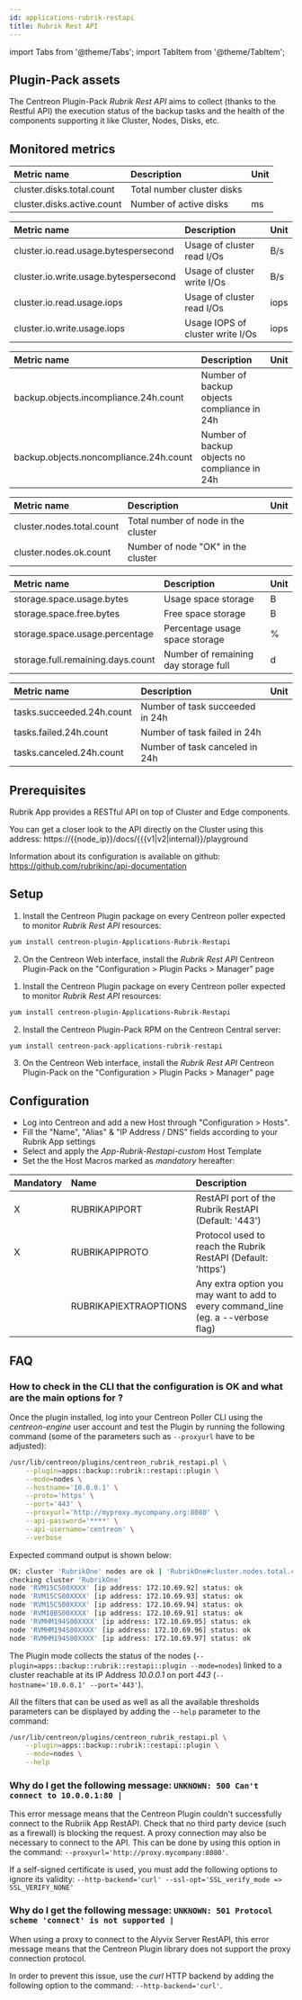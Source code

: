 ```yaml
---
id: applications-rubrik-restapi
title: Rubrik Rest API
---
```

import Tabs from '@theme/Tabs';
import TabItem from '@theme/TabItem';


## Plugin-Pack assets

The Centreon Plugin-Pack *Rubrik Rest API* aims to collect (thanks to the Restful API) 
the execution status of the backup tasks and the health of the components supporting it 
like Cluster, Nodes, Disks, etc.

## Monitored metrics 

<Tabs groupId="sync">
<TabItem value="Disk" label="Disk">

| Metric name                                          | Description                                      | Unit |
|:---------------------------------------------------- |:------------------------------------------------ |:---- |
| cluster.disks.total.count                            | Total number cluster disks                       |      |
| cluster.disks.active.count                           | Number of active disks                           | ms   |

</TabItem>
<TabItem value="Cluster" label="Cluster">

| Metric name                                          | Description                                      | Unit |
|:---------------------------------------------------- |:------------------------------------------------ |:---- |
| cluster.io.read.usage.bytespersecond                 | Usage of cluster read I/Os                       | B/s  |
| cluster.io.write.usage.bytespersecond                | Usage of cluster write I/Os                      | B/s  |
| cluster.io.read.usage.iops                           | Usage of cluster read I/Os                       | iops |
| cluster.io.write.usage.iops                          | Usage IOPS of cluster write I/Os                 | iops |

</TabItem>
<TabItem value="Compliance" label="Compliance">

| Metric name                                          | Description                                      | Unit |
|:---------------------------------------------------- |:------------------------------------------------ |:---- |
| backup.objects.incompliance.24h.count                | Number of backup objects compliance in 24h       |      |
| backup.objects.noncompliance.24h.count               | Number of backup objects no compliance in 24h    |      |

</TabItem>
<TabItem value="Node" label="Node">

| Metric name                                          | Description                                      | Unit |
|:---------------------------------------------------- |:------------------------------------------------ |:---- |
| cluster.nodes.total.count                            | Total number of node in the cluster              |      |
| cluster.nodes.ok.count                               | Number of node "OK" in the cluster               |      |

</TabItem>
<TabItem value="Storage" label="Storage">

| Metric name                                          | Description                                      | Unit |
|:---------------------------------------------------- |:------------------------------------------------ |:---- |
| storage.space.usage.bytes                            | Usage space storage                              | B    |
| storage.space.free.bytes                             | Free space storage                               | B    |
| storage.space.usage.percentage                       | Percentage usage space storage                   | %    |
| storage.full.remaining.days.count                    | Number of remaining day storage full             | d    |

</TabItem>
<TabItem value="Task" label="Task">

| Metric name                                          | Description                                      | Unit |
|:---------------------------------------------------- |:------------------------------------------------ |:---- |
| tasks.succeeded.24h.count                            | Number of task succeeded in 24h                  |      |
| tasks.failed.24h.count                               | Number of task failed in 24h                     |      |
| tasks.canceled.24h.count                             | Number of task canceled in 24h                   |      |

</TabItem>
</Tabs>

## Prerequisites

Rubrik App provides a RESTful API on top of Cluster and Edge components. 

You can get a closer look to the API directly on the Cluster using this address:
https://{{node_ip}}/docs/{{{v1|v2|internal}}/playground

Information about its configuration is available on github: https://github.com/rubrikinc/api-documentation

## Setup

<Tabs groupId="sync">
<TabItem value="Online IMP Licence & IT100 Editions" label="Online IMP Licence & IT100 Editions">

1. Install the Centreon Plugin package on every Centreon poller expected to monitor *Rubrik Rest API* resources:

```bash
yum install centreon-plugin-Applications-Rubrik-Restapi
```

2. On the Centreon Web interface, install the *Rubrik Rest API* Centreon Plugin-Pack 
on the "Configuration > Plugin Packs > Manager" page

</TabItem>
<TabItem value="Offline IMP License" label="Offline IMP License">

1. Install the Centreon Plugin package on every Centreon poller expected to monitor *Rubrik Rest API* resources:

```bash
yum install centreon-plugin-Applications-Rubrik-Restapi
```

2. Install the Centreon Plugin-Pack RPM on the Centreon Central server:

```bash
yum install centreon-pack-applications-rubrik-restapi
```

3. On the Centreon Web interface, install the *Rubrik Rest API* Centreon Plugin-Pack 
on the "Configuration > Plugin Packs > Manager" page

</TabItem>
</Tabs>

## Configuration

* Log into Centreon and add a new Host through "Configuration > Hosts". 
* Fill the "Name", "Alias" & "IP Address / DNS" fields according to your Rubrik App settings 
* Select and apply the *App-Rubrik-Restapi-custom* Host Template
* Set the the Host Macros marked as *mandatory* hereafter:

| Mandatory | Name                       | Description                                                                        |
|:----------|:-------------------------- |:-----------------------------------------------------------------------------------|
| X         | RUBRIKAPIPORT              | RestAPI port of the Rubrik RestAPI (Default: '443')                                |
| X         | RUBRIKAPIPROTO             | Protocol used to reach the Rubrik RestAPI (Default: 'https')                       |
|           | RUBRIKAPIEXTRAOPTIONS      | Any extra option you may want to add to every command\_line (eg. a --verbose flag) |

## FAQ

### How to check in the CLI that the configuration is OK and what are the main options for ?

Once the plugin installed, log into your Centreon Poller CLI using the *centreon-engine* user account and test the Plugin 
by running the following command (some of the parameters such as ```--proxyurl``` have to be adjusted):

```bash
/usr/lib/centreon/plugins/centreon_rubrik_restapi.pl \
    --plugin=apps::backup::rubrik::restapi::plugin \
    --mode=nodes \
    --hostname='10.0.0.1' \
    --proto='https' \
    --port='443' \
    --proxyurl='http://myproxy.mycompany.org:8080' \
    --api-password='****' \
    --api-username='centreon' \
    --verbose
```

Expected command output is shown below: 

```bash
OK: cluster 'RubrikOne' nodes are ok | 'RubrikOne#cluster.nodes.total.count'=7;;;0; 'RubrikOne#cluster.nodes.ok.count'=7;;;0;7
checking cluster 'RubrikOne'
node 'RVM15CS00XXXX' [ip address: 172.10.69.92] status: ok
node 'RVM15CS00XXXX' [ip address: 172.10.69.93] status: ok
node 'RVM15CS00XXXX' [ip address: 172.10.69.94] status: ok
node 'RVM18BS00XXXX' [ip address: 172.10.69.91] status: ok
node 'RVMHM194S00XXXX' [ip address: 172.10.69.95] status: ok
node 'RVMHM194S00XXXX' [ip address: 172.10.69.96] status: ok
node 'RVMHM194S00XXXX' [ip address: 172.10.69.97] status: ok
```

The Plugin mode collects the status of the nodes (```--plugin=apps::backup::rubrik::restapi::plugin --mode=nodes```)
linked to a cluster reachable at its IP Address *10.0.0.1* on port *443* (```--hostname='10.0.0.1' --port='443'```).

All the filters that can be used as well as all the available thresholds parameters 
can be displayed by adding the  ```--help``` parameter to the command:

```bash
/usr/lib/centreon/plugins/centreon_rubrik_restapi.pl \
    --plugin=apps::backup::rubrik::restapi::plugin \
    --mode=nodes \
    --help
```

### Why do I get the following message: ```UNKNOWN: 500 Can't connect to 10.0.0.1:80 |```

This error message means that the Centreon Plugin couldn't successfully connect to the Rubriik App RestAPI.
Check that no third party device (such as a firewall) is blocking the request.
A proxy connection may also be necessary to connect to the API. 
This can be done by using this option in the command: ```--proxyurl='http://proxy.mycompany:8080'```.

If a self-signed certificate is used, you must add the following options to ignore its validity:
```--http-backend='curl' --ssl-opt='SSL_verify_mode => SSL_VERIFY_NONE'```

### Why do I get the following message: ```UNKNOWN: 501 Protocol scheme 'connect' is not supported |```

When using a proxy to connect to the Alyvix Server RestAPI, this error
message means that the Centreon Plugin library does not support the proxy
connection protocol.

In order to prevent this issue, use the *curl* HTTP backend by adding the
following option to the command: ```--http-backend='curl'```.
